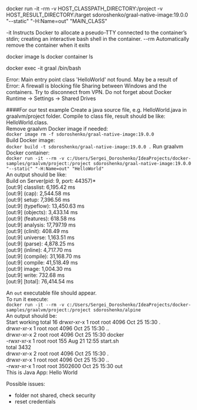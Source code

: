 docker run -it -rm -v HOST_CLASSPATH_DIRECTORY:/project -v HOST_RESULT_DIRECTORY:/target sdoroshenko/graal-native-image:19.0.0 "--static" "-H:Name=out" "MAIN_CLASS"

-it   Instructs Docker to allocate a pseudo-TTY connected to the container’s stdin; 
      creating an interactive bash shell in the container.
--rm	Automatically remove the container when it exits

docker image ls
docker container ls

docker exec -it graal /bin/bash

Error: Main entry point class 'HelloWorld' not found.
May be a result of Error: A firewall is blocking file Sharing between Windows and the containers.
Try to disconnect from VPN.
Do not forget about Docker Runtime -> Settings -> Shared Drives

####For our test example
Create a java source file, e.g. HelloWorld.java in graalvm/project folder.
Compile to class file, result should be like: HelloWorld.class.  
Remove graalvm Docker image if needed:  
`docker image rm -f sdoroshenko/graal-native-image:19.0.0`  
Build Docker image:  
``docker build -t sdoroshenko/graal-native-image:19.0.0 .``
Run graalvm Docker container:  
`docker run -it --rm -v c:/Users/Sergei_Doroshenko/IdeaProjects/docker-samples/graalvm/project:/project sdoroshenko/graal-native-image:19.0.0 "--static" "-H:Name=out" "HelloWorld"`  
An output should be like:  
Build on Server(pid: 9, port: 44357)*  
[out:9]    classlist:   6,195.42 ms  
[out:9]        (cap):   2,544.58 ms  
[out:9]        setup:   7,396.56 ms  
[out:9]   (typeflow):  13,450.63 ms  
[out:9]    (objects):   3,433.14 ms  
[out:9]   (features):     618.58 ms  
[out:9]     analysis:  17,797.19 ms  
[out:9]     (clinit):     408.49 ms  
[out:9]     universe:   1,163.51 ms  
[out:9]      (parse):   4,878.25 ms  
[out:9]     (inline):   4,717.70 ms  
[out:9]    (compile):  31,168.70 ms  
[out:9]      compile:  41,518.49 ms  
[out:9]        image:   1,004.30 ms  
[out:9]        write:     732.68 ms  
[out:9]      [total]:  76,414.54 ms  

An `out` executable file should appear.  
To run it execute:  
`docker run -it --rm -v c:/Users/Sergei_Doroshenko/IdeaProjects/docker-samples/graalvm/project:/project sdoroshenko/alpine`  
An output should be:  
Start working
total 16
drwxr-xr-x    1 root     root          4096 Oct 25 15:30 .  
drwxr-xr-x    1 root     root          4096 Oct 25 15:30 ..  
drwxr-xr-x    2 root     root          4096 Oct 25 15:30 docker  
-rwxr-xr-x    1 root     root           155 Aug 21 12:55 start.sh  
total 3432  
drwxr-xr-x    2 root     root          4096 Oct 25 15:30 .  
drwxr-xr-x    1 root     root          4096 Oct 25 15:30 ..  
-rwxr-xr-x    1 root     root       3502600 Oct 25 15:30 out  
This is Java App: Hello World  

Possible issues:
- folder not shared, check security
- reset credentials
